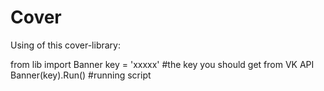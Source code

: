 # Cover

Using of this cover-library:

from lib import Banner
key = 'xxxxx' #the key you should get from VK API
Banner(key).Run() #running script
